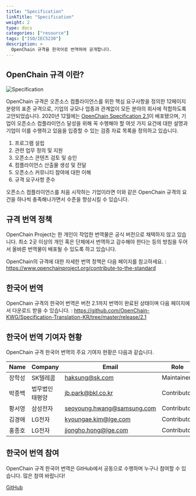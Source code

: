 ```yaml
---
title: "Specification"
linkTitle: "Specification"
weight: 2
type: docs
categories: ["resource"]
tags: ["ISO/IEC5230"]
description: >
  OpenChain 규격을 한국어로 번역하여 공개합니다.
---
```

## OpenChain 규격 이란?
![Specification](spec.png) 

OpenChain 규격은 오픈소스 컴플라이언스를 위한 핵심 요구사항을 정의한 12페이지 분량의 표준 규격으로, 기업의 규모나 업종과 관계없이 모든 분야의 회사에 적합하도록 고안되었습니다. 2020년 12월에는 [OpenChain Specification 2.1](https://www.openchainproject.org/contribute-to-the-standard)이 배포됐으며, 기업이 오픈소스 컴플라이언스 달성을 위해 꼭 수행해야 할 여섯 가지 요건에 대한 설명과 기업이 이를 수행하고 있음을 입증할 수 있는 검증 자료 목록을 정의하고 있습니다. 

1. 프로그램 설립
2. 관련 업무 정의 및 지원
3. 오픈소스 콘텐츠 검토 및 승인
4. 컴플라이언스 산출물 생성 및 전달
5. 오픈소스 커뮤니티 참여에 대한 이해
6. 규격 요구사항 준수

오픈소스 컴플라이언스를 처음 시작하는 기업이라면 이와 같은 OpenChain 규격의 요건을 하나씩 충족해나가면서 수준을 향상시킬 수 있습니다. 

## 규격 번역 정책

OpenChain Project는 한 개인이 작업한 번역물은 공식 버전으로 채택하지 않고 있습니다. 최소 2곳 이상의 개인 혹은 단체에서 번역하고 감수해야 한다는 등의 방침을 두어서 올바른 번역물이 배포될 수 있도록 하고 있습니다. 

OpenChain의 규격에 대한 자세한 번역 정책은 다음 페이지를 참고하세요. : https://www.openchainproject.org/contribute-to-the-standard 

## 한국어 번역

OpenChain 규격의 한국어 번역은 버전 2.1까지 번역이 완료된 상태이며 다음 페이지에서 다운로드 받을 수 있습니다. : https://github.com/OpenChain-KWG/Specification-Translation-KR/tree/master/release/2.1

## 한국어 번역 기여자 현황

OpenChain 규격 한국어 번역의 주요 기여자 현황은 다음과 같습니다. 

| Name            | Company           | Email | Role |
|-------------------|-----------------|------|------|
| 장학성   | SK텔레콤  | haksung@sk.com | Maintainer |
| 박종백  | 법무법인 태평양 | jb.park@bkl.co.kr | Contributor | 
| 황서영  | 삼성전자 | seoyoung.hwang@samsung.com | Contributor | 
| 김경애  | LG전자 | kyoungae.kim@lge.com | Contributor | 
| 홍종호 | LG전자 | jjongho.hong@lge.com | Contributor | 

## 한국어 번역 참여

OpenChain 규격 한국어 번역은 GitHub에서 공동으로 수행하며 누구나 참여할 수 있습니다. 많은 참여 바랍니다!
<div class="mx-auto">
	<a class="btn btn-lg btn-secondary mr-3 mb-4" href="https://github.com/OpenChain-KWG/Specification-Translation-KR">
		GitHub <i class="fab fa-github ml-2 "></i>
	</a>
</div>

